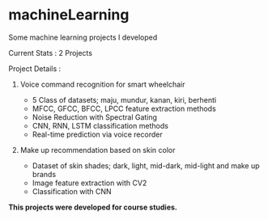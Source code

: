# machineLearning
Some machine learning projects I developed

Current Stats : 2 Projects

Project Details : 
1. Voice command recognition for smart wheelchair
    * 5 Class of datasets; maju, mundur, kanan, kiri, berhenti
    * MFCC, GFCC, BFCC, LPCC feature extraction methods
    * Noise Reduction with Spectral Gating
    * CNN, RNN, LSTM classification methods
    * Real-time prediction via voice recorder

2. Make up recommendation based on skin color
     * Dataset of skin shades; dark, light, mid-dark, mid-light and make up brands
     * Image feature extraction with CV2  
     * Classification with CNN
  
**This projects were developed for course studies.**
